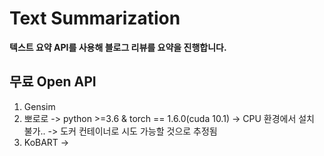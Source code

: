 # Text Summarization
__텍스트 요약 API를 사용해 블로그 리뷰를 요약을 진행합니다.__


## 무료 Open API
1. Gensim
2. 뽀로로 -> python >=3.6 & torch == 1.6.0(cuda 10.1) -> CPU 환경에서 설치 불가.. -> 도커 컨테이너로 시도 가능할 것으로 추정됨
3. KoBART -> 


